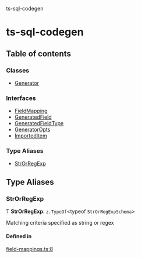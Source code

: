 ts-sql-codegen

# ts-sql-codegen

## Table of contents

### Classes

- [Generator](classes/Generator.md)

### Interfaces

- [FieldMapping](interfaces/FieldMapping.md)
- [GeneratedField](interfaces/GeneratedField.md)
- [GeneratedFieldType](interfaces/GeneratedFieldType.md)
- [GeneratorOpts](interfaces/GeneratorOpts.md)
- [ImportedItem](interfaces/ImportedItem.md)

### Type Aliases

- [StrOrRegExp](README.md#strorregexp)

## Type Aliases

### StrOrRegExp

Ƭ **StrOrRegExp**: `z.TypeOf`<typeof `StrOrRegExpSchema`\>

Matching criteria specified as string or regex

#### Defined in

[field-mappings.ts:8](https://github.com/lorefnon/ts-sql-codegen/blob/c99c53b/src/field-mappings.ts#L8)
